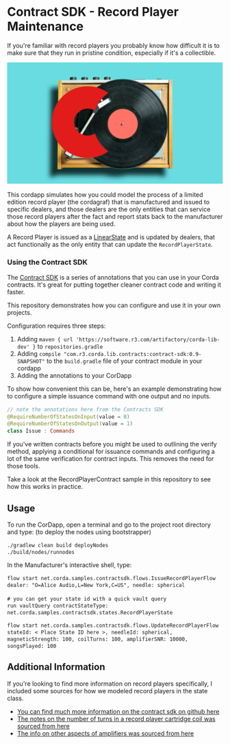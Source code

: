 # Contract SDK - Record Player Maintenance


If you're familiar with record players you probably know how difficult it is to make sure that they run in pristine condition, especially if it's a collectible.

![](./cordaphone.png)


This cordapp simulates how you could model the process of a limited edition record player (the cordagraf) that is manufactured and issued to specific dealers, and those dealers are the only entities that can service those record players after the fact and report stats back to the manufacturer about how the players are being used.

A Record Player is issued as a [LinearState](https://docs.r3.com/en/platform/corda/4.9/community/api-states.html#linearstate) and is updated by dealers, that act functionally as the only entity that can update the `RecordPlayerState`.


### Using the Contract SDK

The [Contract SDK](https://github.com/corda/contract-sdk) is a series of annotations that you can use in your Corda contracts. It's great for putting together cleaner contract code and writing it faster.

This repository demonstrates how you can configure and use it in your own projects.

Configuration requires three steps:

1. Adding `maven { url 'https://software.r3.com/artifactory/corda-lib-dev' }` to `repositories.gradle`
2. Adding `compile "com.r3.corda.lib.contracts:contract-sdk:0.9-SNAPSHOT"` to the `build.gradle` file of your contract module in your cordapp 
3. Adding the annotations to your CorDapp


To show how convenient this can be, here's an example demonstrating how to configure a simple issuance command with one output and no inputs.

```kotlin
// note the annotations here from the Contracts SDK
@RequireNumberOfStatesOnInput(value = 0)
@RequireNumberOfStatesOnOutput(value = 1)
class Issue : Commands
```

If you've written contracts before you might be used to outlining the verify method, applying a conditional for issuance commands and configuring a lot of the same verification for contract inputs. This removes the need for those tools.

Take a look at the RecordPlayerContract sample in this repository to see how this works in practice.

## Usage

To run the CorDapp, open a terminal and go to the project root directory and type: (to deploy the nodes using bootstrapper)

```
./gradlew clean build deployNodes
./build/nodes/runnodes
```
In the Manufacturer's interactive shell, type:
```
flow start net.corda.samples.contractsdk.flows.IssueRecordPlayerFlow dealer: "O=Alice Audio,L=New York,C=US", needle: spherical

# you can get your state id with a quick vault query
run vaultQuery contractStateType: net.corda.samples.contractsdk.states.RecordPlayerState
```

```
flow start net.corda.samples.contractsdk.flows.UpdateRecordPlayerFlow stateId: < Place State ID here >, needleId: spherical, magneticStrength: 100, coilTurns: 100, amplifierSNR: 10000, songsPlayed: 100
```

## Additional Information

If you're looking to find more information on record players specifically, I included some sources for how we modeled record players in the state class.

- [You can find much more information on the contract sdk on github here](https://github.com/corda/contract-sdk)
- [The notes on the number of turns in a record player cartridge coil was sourced from here](https://www.vinylengine.com/turntable_forum/viewtopic.php?t=35449)
- [The info on other aspects of amplifiers was sourced from here](https://www.cambridgeaudio.com/usa/en/blog/amplifier-specifications)


